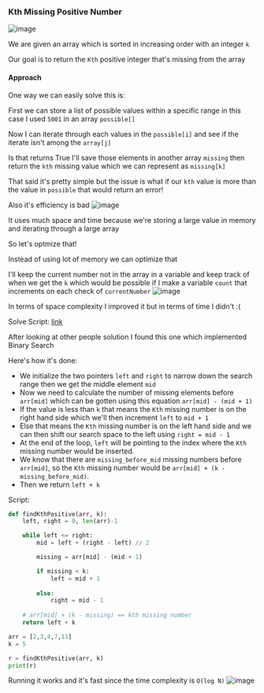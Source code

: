 <h3> Kth Missing Positive Number </h3>

![image](https://github.com/h4ckyou/h4ckyou.github.io/assets/127159644/4dbc6d56-931c-4485-8f1e-265b6ea8af02)

We are given an array which is sorted in increasing order with an integer `k`

Our goal is to return the `Kth` positive integer that's missing from the array

#### Approach

One way we can easily solve this is:

First we can store a list of possible values within a specific range in this case I used `5001` in an array `possible[]`

Now I can iterate through each values in the `possible[i]` and see if the iterate isn't among the `array[j]`

Is that returns True I'll save those elements in another array `missing` then return the `kth` missing value which we can represent as `missing[k]`

That said it's pretty simple but the issue is what if our `kth` value is more than the value in `possible` that would return an error!

Also it's efficiency is bad
![image](https://github.com/h4ckyou/h4ckyou.github.io/assets/127159644/8a75efa6-48a9-4b05-b031-326b88cb4949)

It uses much space and time because we're storing a large value in memory and iterating through a large array

So let's optmize that!

Instead of using lot of memory we can optimize that 

I'll keep the current number not in the array in a variable and keep track of when we get the `k` which would be possible if I make a variable `count` that increments on each check of `currentNumber`
![image](https://github.com/h4ckyou/h4ckyou.github.io/assets/127159644/9b854c11-952a-48a7-af69-048012c3c34a)

In terms of space complexity I improved it but in terms of time I didn't :(

Solve Script: [link](https://github.com/h4ckyou/h4ckyou.github.io/blob/main/posts/programming/Leetcode/Kth%20Missing%20Positive%20Number/solve.py)

After looking at other people solution I found this one which implemented Binary Search

Here's how it's done: 
- We initialize the two pointers `left` and `right` to narrow down the search range then we get the middle element `mid`
- Now we need to calculate the number of missing elements before `arr[mid]` which can be gotten using this equation `arr[mid] - (mid + 1)`
- If the value is less than `k` that means the `Kth` missing number is on the right hand side which we'll then increment `left` to `mid + 1`
- Else that means the `Kth` missing number is on the left hand side and we can then shift our search space to the left using `right = mid - 1`
- At the end of the loop, `left` will be pointing to the index where the `Kth` missing number would be inserted.
- We know that there are `missing_before_mid` missing numbers before `arr[mid]`, so the `Kth` missing number would be `arr[mid] + (k - missing_before_mid)`.
- Then we return `left + k`

Script:

```python
def findKthPositive(arr, k):
    left, right = 0, len(arr)-1

    while left <= right:
        mid = left + (right - left) // 2

        missing = arr[mid] - (mid + 1)

        if missing < k:
            left = mid + 1
        
        else:
            right = mid - 1
        
    # arr[mid] + (k - missing) == kth missing number
    return left + k

arr = [2,3,4,7,11]
k = 5

r = findKthPositive(arr, k)
print(r)
```

Running it works and it's fast since the time complexity is `O(log N)`
![image](https://github.com/h4ckyou/h4ckyou.github.io/assets/127159644/4552bd05-d90f-4313-96ff-381a7a3cc69c)


